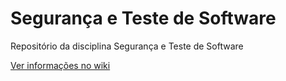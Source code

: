 # Segurança e Teste de Software
Repositório da disciplina Segurança e Teste de Software

[Ver informações no wiki](https://github.com/fabriciosantana/stsw/wiki)
